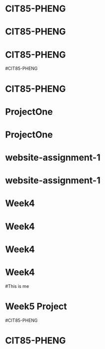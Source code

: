 # CIT85-PHENG
# CIT85-PHENG
# CIT85-PHENG
#CIT85-PHENG
# CIT85-PHENG
# ProjectOne
# ProjectOne
# website-assignment-1
# website-assignment-1
# Week4
# Week4
# Week4
# Week4
#This is me
# Week5 Project
#CIT85-PHENG
# CIT85-PHENG

